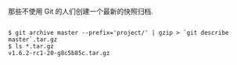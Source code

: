 那些不使用 Git 的人们创建一个最新的快照归档.

```shell

$ git archive master --prefix='project/' | gzip > `git describe master`.tar.gz 
$ ls *.tar.gz 
v1.6.2-rc1-20-g8c5b85c.tar.gz

```